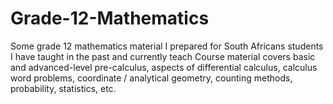 # Grade-12-Mathematics
Some grade 12 mathematics material I prepared for South Africans students I have taught in the past and currently teach
Course material covers basic and advanced-level pre-calculus, aspects of differential calculus, calculus word problems, coordinate / analytical geometry, counting methods, probability, statistics, etc.

